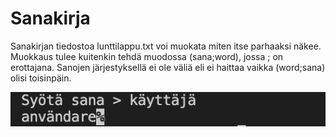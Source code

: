 # Sanakirja

Sanakirjan tiedostoa lunttilappu.txt voi muokata miten itse parhaaksi näkee.
Muokkaus tulee kuitenkin tehdä muodossa (sana;word), jossa ; on erottajana.
Sanojen järjestyksellä ei ole väliä eli ei haittaa vaikka (word;sana) olisi toisinpäin.

![plot](ScreenShot.png)
